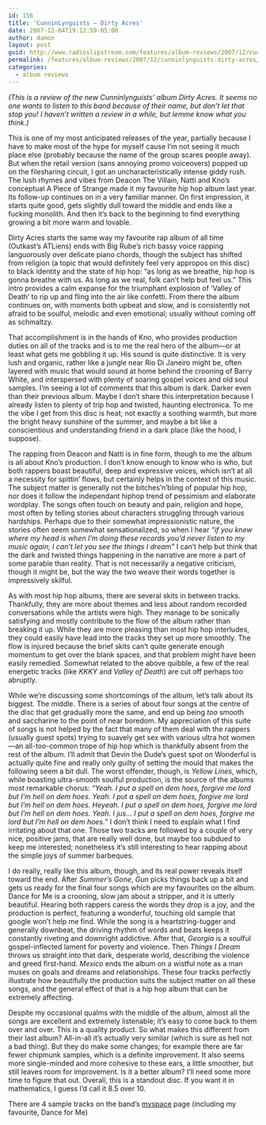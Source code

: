```yaml
---
id: 156
title: 'CunninLynguists – Dirty Acres'
date: 2007-12-04T19:12:59-05:00
author: damon
layout: post
guid: http://www.radioslipstream.com/features/album-reviews/2007/12/cunninlynguists-dirty-acres/
permalink: /features/album-reviews/2007/12/cunninlynguists-dirty-acres/
categories:
  - album reviews
---
```

_(This is a review of the new Cunninlynguists’ album Dirty Acres. It seems no one wants to listen to this band because of their name, but don’t let that stop you! I haven’t written a review in a while, but lemme know what you think.)_

<!--more-->

  
This is one of my most anticipated releases of the year, partially because I have to make most of the hype for myself cause I’m not seeing it much place else (probably because the name of the group scares people away). But when the retail version (sans annoying promo voiceovers) popped up on the filesharing circuit, I got an uncharacteristically intense giddy rush. The lush rhymes and vibes from Deacon The Villain, Natti and Kno’s conceptual A Piece of Strange made it my favourite hip hop album last year. Its follow-up continues on in a very familiar manner. On first impression, it starts quite good, gets slightly dull toward the middle and ends like a fucking monolith. And then it’s back to the beginning to find everything growing a bit more warm and lovable.

Dirty Acres starts the same way my favourite rap album of all time (Outkast’s ATLiens) ends with Big Rube’s rich bassy voice rapping languorously over delicate piano chords, though the subject has shifted from religion (a topic that would definitely feel very appropos on this disc) to black identity and the state of hip hop: “as long as we breathe, hip hop is gonna breathe with us. As long as we real, folk can’t help but feel us.” This intro provides a calm expanse for the triumphant explosion of ‘Valley of Death’ to rip up and fling into the air like confetti. From there the album continues on, with moments both upbeat and slow, and is consistently not afraid to be soulful, melodic and even emotional; usually without coming off as schmaltzy.

That accomplishment is in the hands of Kno, who provides production duties on all of the tracks and is to me the real hero of the album—or at least what gets me gobbling it up. His sound is quite distinctive. It is very lush and organic, rather like a jungle near Rio Di Janeiro might be, often layered with music that would sound at home behind the crooning of Barry White, and interspersed with plenty of soaring gospel voices and old soul samples. I’m seeing a lot of comments that this album is dark. Darker even than their previous album. Maybe I don’t share this interpretation because I already listen to plenty of trip hop and twisted, haunting electronica. To me the vibe I get from this disc is heat; not exactly a soothing warmth, but more the bright heavy sunshine of the summer, and maybe a bit like a conscientious and understanding friend in a dark place (like the hood, I suppose).

The rapping from Deacon and Natti is in fine form, though to me the album is all about Kno’s production. I don’t know enough to know who is who, but both rappers boast beautiful, deep and expressive voices, which isn’t at all a necessity for spittin’ flows, but certainly helps in the context of this music. The subject matter is generally not the bitches’n’bling of popular hip hop, nor does it follow the independant hiphop trend of pessimism and elaborate wordplay. The songs often touch on beauty and pain, religion and hope, most often by telling stories about characters struggling through various hardships. Perhaps due to their somewhat impressionistic nature, the stories often seem somewhat sensationalized, so when I hear _“if you knew where my head is when I’m doing these records you’d never listen to my music again; I can’t let you see the things I dream”_ I can’t help but think that the dark and twisted things happening in the narrative are more a part of some parable than reality. That is not necessarily a negative criticism, though it might be, but the way the two weave their words together is impressively skilful.

As with most hip hop albums, there are several skits in between tracks. Thankfully, they are more about themes and less about random recorded conversations while the artists were high. They manage to be sonically satisfying and mostly contribute to the flow of the album rather than breaking it up. While they are more pleasing than most hip hop interludes, they could easily have lead into the tracks they set up more smoothly. The flow is injured because the brief skits can’t quite generate enough momentum to get over the blank spaces, and that problem might have been easily remedied. Somewhat related to the above quibble, a few of the real energetic tracks (like _KKKY_ and _Valley of Death_) are cut off perhaps too abruptly.

While we’re discussing some shortcomings of the album, let’s talk about its biggest. The middle. There is a series of about four songs at the centre of the disc that get gradually more the same, and end up being _too_ smooth and saccharine to the point of near boredom. My appreciation of this suite of songs is not helped by the fact that many of them deal with the rappers (usually guest spots) trying to suavely get sex with various ultra hot women—an all-too-common trope of hip hop which is thankfully absent from the rest of the album. I’ll admit that Devin the Dude’s guest spot on Wonderful is actually quite fine and really only guilty of setting the mould that makes the following seem a bit dull. The worst offender, though, is _Yellow Lines_, which, while boasting ultra-smooth soulful production, is the source of the albums most remarkable chorus:  _“Yeah. I put a spell on dem hoes, forgive me lord but I’m hell on dem hoes. Yeah. I put a spell on dem hoes, forgive me lord but I’m hell on dem hoes. Heyeah. I put a spell on dem hoes, forgive me lord but I’m hell on dem hoes. Yeah. I jus… I put a spell on dem hoes, forgive me lord but I’m hell on dem hoes.”_ I don’t think I need to explain what I find irritating about that one. Those two tracks are followed by a couple of very nice, positive jams, that are really well done, but maybe too subdued to keep me interested; nonetheless it’s still interesting to hear rapping about the simple joys of summer barbeques.

I do really, really like this album, though, and its real power reveals itself toward the end. After _Summer’s Gone_, _Gun_ picks things back up a bit and gets us ready for the final four songs which are my favourites on the album. Dance for Me is a crooning, slow jam about a stripper, and it is utterly beautiful. Hearing both rappers caress the words they drop is a joy, and the production is perfect, featuring a wonderful, touching old sample that google won’t help me find. While the song is a heartstring-tugger and generally downbeat, the driving rhythm of words and beats keeps it constantly riveting and downright addictive. After that, _Georgia_ is a soulful gospel-inflected lament for poverty and violence. Then _Things I Dream_ throws us straight into that dark, desperate world, describing the violence and greed first-hand. _Mexico_ ends the album on a wistful note as a man muses on goals and dreams and relationships. These four tracks perfectly illustrate how beautifully the production suits the subject matter on all these songs, and the general effect of that is a hip hop album that can be extremely affecting.

Despite my occasional qualms with the middle of the album, almost all the songs are excellent and extremely listenable; it’s easy to come back to them over and over. This is a quality product. So what makes this different from their last album? All-in-all it’s actually very similar (which is sure as hell not a bad thing). But they do make some changes; for example there are far fewer chipmunk samples, which is a definite improvement. It also seems more single-minded and more cohesive to these ears, a little smoother, but still leaves room for improvement. Is it a better album? I’ll need some more time to figure that out. Overall, this is a standout disc. If you want it in mathematics, I guess I’d call it 8.5 over 10.

There are 4 sample tracks on the band’s [myspace](http://www.myspace.com/cunninlynguists) page (including my favourite, Dance for Me)